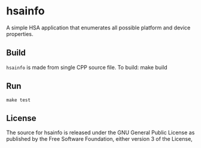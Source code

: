 # hsainfo

A simple HSA application that enumerates all possible platform and device properties.

## Build

`hsainfo` is made from single CPP source file. To build:
	make build

## Run

	make test

## License

The source for hsainfo is released under the GNU General Public License as published by the Free Software Foundation, either version 3 of the License,

